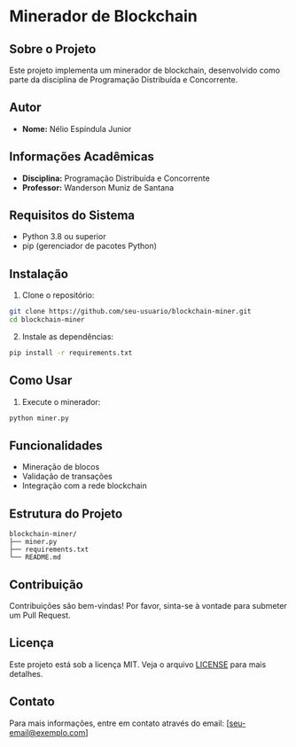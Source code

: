 # Minerador de Blockchain

## Sobre o Projeto
Este projeto implementa um minerador de blockchain, desenvolvido como parte da disciplina de Programação Distribuída e Concorrente.

## Autor
- **Nome:** Nélio Espíndula Junior

## Informações Acadêmicas
- **Disciplina:** Programação Distribuída e Concorrente
- **Professor:** Wanderson Muniz de Santana

## Requisitos do Sistema
- Python 3.8 ou superior
- pip (gerenciador de pacotes Python)

## Instalação

1. Clone o repositório:
```bash
git clone https://github.com/seu-usuario/blockchain-miner.git
cd blockchain-miner
```

2. Instale as dependências:
```bash
pip install -r requirements.txt
```

## Como Usar

1. Execute o minerador:
```bash
python miner.py
```

## Funcionalidades
- Mineração de blocos
- Validação de transações
- Integração com a rede blockchain

## Estrutura do Projeto
```
blockchain-miner/
├── miner.py
├── requirements.txt
└── README.md
```

## Contribuição
Contribuições são bem-vindas! Por favor, sinta-se à vontade para submeter um Pull Request.

## Licença
Este projeto está sob a licença MIT. Veja o arquivo [LICENSE](LICENSE) para mais detalhes.

## Contato
Para mais informações, entre em contato através do email: [seu-email@exemplo.com]